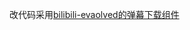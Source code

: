 改代码采用[bilibili-evaolved的弹幕下载组件](https://github.com/the1812/Bilibili-Evolved/tree/900b6c1f6137d0a52c34afc5b63ea1a99efe5c29/registry/lib/components/video/danmaku)